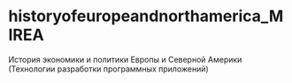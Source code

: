 # historyofeuropeandnorthamerica_MIREA
История экономики и политики Европы и Северной Америки (Технологии разработки программных приложений)
